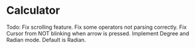 # Calculator

Todo:
Fix scrolling feature.
Fix some operators not parsing correctly.
Fix Cursor from NOT blinking when arrow is pressed.
Implement Degree and Radian mode. Default is Radian.
